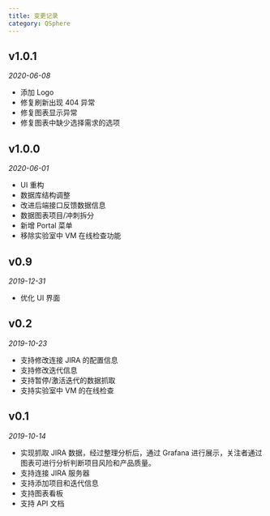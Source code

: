 ```yaml
---
title: 变更记录
category: QSphere
---
```


## v1.0.1 

*2020-06-08*

- 添加 Logo
- 修复刷新出现 404 异常
- 修复图表显示异常
- 修复图表中缺少选择需求的选项

## v1.0.0 

*2020-06-01*

- UI 重构
- 数据库结构调整
- 改进后端接口反馈数据信息
- 数据图表项目/冲刺拆分
- 新增 Portal 菜单
- 移除实验室中 VM 在线检查功能

## v0.9 

*2019-12-31*

- 优化 UI 界面

## v0.2

*2019-10-23*

- 支持修改连接 JIRA 的配置信息
- 支持修改迭代信息
- 支持暂停/激活迭代的数据抓取
- 支持实验室中 VM 的在线检查

## v0.1

*2019-10-14*

- 实现抓取 JIRA 数据，经过整理分析后，通过 Grafana 进行展示，关注者通过图表可进行分析判断项目风险和产品质量。
- 支持连接 JIRA 服务器
- 支持添加项目和迭代信息
- 支持图表看板
- 支持 API 文档
